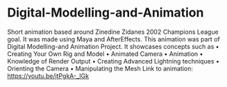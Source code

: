 # Digital-Modelling-and-Animation
Short animation based around Zinedine Zidanes 2002 Champions League goal. It was made using Maya and AfterEffects. This animation was part of  Digital Modelling-and Animation Project. It showcases concepts such as •	Creating Your Own Rig and Model
•	Animated Camera
•	Animation
•	Knowledge of Render Output
•	Creating Advanced Lightning techniques
•	Orienting the Camera
•	Manipulating the Mesh
Link to animation: https://youtu.be/jtPgkA-_IGk

